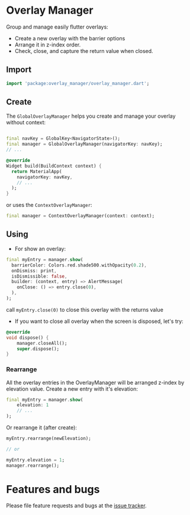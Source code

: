 # Overlay Manager

Group and manage easily flutter overlays: 
- Create a new overlay with the barrier options
- Arrange it in z-index order.
- Check, close, and capture the return value when closed.


## Import

```dart
import 'package:overlay_manager/overlay_manager.dart';
```

## Create

The ``GlobalOverlayManager`` helps you create and manage your overlay without context:

```dart

final navKey = GlobalKey<NavigatorState>();
final manager = GlobalOverlayManager(navigatorKey: navKey);
// ...

@override
Widget build(BuildContext context) {
  return MaterialApp(
    navigatorKey: navKey,
    // ...
  );
}
```

or uses the ``ContextOverlayManager``:

```dart
final manager = ContextOverlayManager(context: context);
```

## Using

- For show an overlay:

```dart
final myEntry = manager.show(
  barrierColor: Colors.red.shade500.withOpacity(0.2),
  onDismiss: print,
  isDismissible: false,
  builder: (context, entry) => AlertMessage(
    onClose: () => entry.close(0),
  ),
);
```

call ``` myEntry.close(0) ``` to close this overlay with the returns value

- If you want to close all overlay when the screen is disposed, let's try:

```dart
@override
void dispose() {
    manager.closeAll();
    super.dispose();
}
```

### Rearrange

All the overlay entries in the OverlayManager will be arranged z-index by elevation value.
Create a new entry with it's elevation:

```dart
final myEntry = manager.show(
    elevation: 1
    // ...
);
```

Or rearrange it (after create):

```dart
myEntry.rearrange(newElevation);

// or

myEntry.elevation = 1;
manager.rearrange();

```


# Features and bugs

Please file feature requests and bugs at the [issue tracker](https://github.com/sonnts996/overlay_manager/issues).